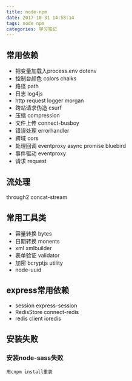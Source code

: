 ```yaml
---
title: node-npm
date: 2017-10-31 14:58:14
tags: node npm
categories: 学习笔记
---
```


## 常用依赖
- 把变量加载入process.env dotenv
- 控制台颜色     colors  chalks
- 路径    path
- 日志    log4js
- http request logger   morgan
- 跨站请求伪造    csurf
- 压缩    compression
- 文件上传  connect-busboy
- 错误处理  errorhandler
- 跨域    cors
- 处理回调  eventproxy async promise bluebird
- 事件驱动  eventproxy
- 请求  request



## 流处理

through2
concat-stream

## 常用工具类
- 容量转换  bytes
- 日期转换  monents
- xml   xmlbuilder
- 表单验证  validator
- 加密    bcryptjs utility
- node-uuid





## express常用依赖
- session   express-session
- RedisStore    connect-redis
- redis client  ioredis

## 安装失败

### 安装node-sass失败
```
用cnpm install重装
```